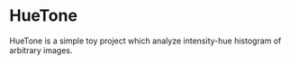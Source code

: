 # HueTone
HueTone is a simple toy project which analyze intensity-hue histogram of arbitrary images.
